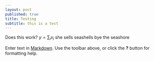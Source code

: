 ```yaml
---
layout: post
published: true
title: Testing
subtitle: this is a test
---
```

Does this work? $y=\sum_i x_i$ she sells seashells bye the seashore

Enter text in [Markdown](http://daringfireball.net/projects/markdown/). Use the toolbar above, or click the **?** button for formatting help.
